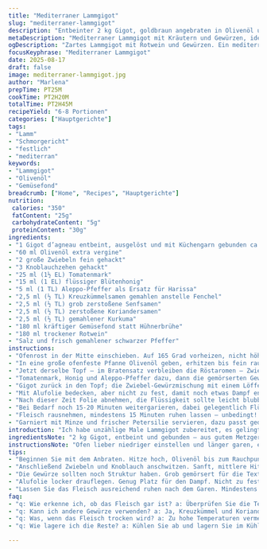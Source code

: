 ```yaml
---
title: "Mediterraner Lammgigot"
slug: "mediterraner-lammgigot"
description: "Entbeinter 2 kg Gigot, goldbraun angebraten in Olivenöl und gewürzt mit einer Mischung aus Tomatenpaste, Honig, Aleppo-Pfeffer statt Harissa, gemahlenem Kreuzkümmel statt Fenchel, Senf- und Koriandersamen. Gegart bei 165 °C langsam im Ofen mit Rotwein und Gemüsefond. Aromatischer Duft von Kräutern und Gewürzen. Zart und rosig innen. Klassiker mediterraner Küche, ohne Gluten, Milchprodukte oder Eier, ideal für 6-8 Personen."
metaDescription: "Mediterraner Lammgigot mit Kräutern und Gewürzen, ideal für das feine Essen. Zart und rosig, perfekt für den festlichen Genuss."
ogDescription: "Zartes Lammgigot mit Rotwein und Gewürzen. Ein mediterranes Gericht, das jeden beschenkt. Für eine unvergessliche Mahlzeit mit Freunden."
focusKeyphrase: "Mediterraner Lammgigot"
date: 2025-08-17
draft: false
image: mediterraner-lammgigot.jpg
author: "Marlena"
prepTime: PT25M
cookTime: PT2H20M
totalTime: PT2H45M
recipeYield: "6-8 Portionen"
categories: ["Hauptgerichte"]
tags:
- "Lamm"
- "Schmorgericht"
- "festlich"
- "mediterran"
keywords:
- "Lammgigot"
- "Olivenöl"
- "Gemüsefond"
breadcrumb: ["Home", "Recipes", "Hauptgerichte"]
nutrition: 
 calories: "350"
 fatContent: "25g"
 carbohydrateContent: "5g"
 proteinContent: "30g"
ingredients:
- "1 Gigot d’agneau entbeint, ausgelöst und mit Küchengarn gebunden ca 2 kg"
- "60 ml Olivenöl extra vergine"
- "2 große Zwiebeln fein gehackt"
- "3 Knoblauchzehen gehackt"
- "25 ml (1½ EL) Tomatenmark"
- "15 ml (1 EL) flüssiger Blütenhonig"
- "5 ml (1 TL) Aleppo-Pfeffer als Ersatz für Harissa"
- "2,5 ml (½ TL) Kreuzkümmelsamen gemahlen anstelle Fenchel"
- "2,5 ml (½ TL) grob zerstoßene Senfsamen"
- "2,5 ml (½ TL) zerstoßene Koriandersamen"
- "2,5 ml (½ TL) gemahlener Kurkuma"
- "180 ml kräftiger Gemüsefond statt Hühnerbrühe"
- "180 ml trockener Rotwein"
- "Salz und frisch gemahlener schwarzer Pfeffer"
instructions:
- "Ofenrost in der Mitte einschieben. Auf 165 Grad vorheizen, nicht höher – sonst wird das Fleisch schnell trocken."
- "In eine große ofenfeste Pfanne Olivenöl geben, erhitzen bis fein raucht. Gigot gut trocken tupfen, salzen, pfeffern, rundherum kräftig anbraten, bis die Oberfläche dunkelbraun wird, nicht verbrannt. Herausnehmen, zur Seite legen."
- "Jetzt derselbe Topf – im Bratensatz verbleiben die Röstaromen – Zwiebeln und Knoblauch bei mittlerer Hitze glasig schwitzen, etwa 6-7 Minuten. Nicht zu stark bräunen lassen, sonst bitter."
- "Tomatenmark, Honig und Aleppo-Pfeffer dazu, dann die gemörserten Gewürze: Kreuzkümmel, Senf- und Koriandersamen. Gut umrühren, bis alles gut vermischt ist und anfängt leicht zu duften. Vorsichtig salzen, pfeffern, denn der Honig bringt Süße ins Spiel."
- "Gigot zurück in den Topf; die Zwiebel-Gewürzmischung mit einem Löffel über das Fleisch verteilen, sodass eine dicke Kruste entsteht. Dann den Gemüsefond und Rotwein am Rand angießen, nicht über das Fleisch gießen, um die Kruste zu erhalten."
- "Mit Alufolie bedecken, aber nicht zu fest, damit noch etwas Dampf entweichen kann. Im Ofen 1 Stunde 40 Minuten langsam schmoren."
- "Nach dieser Zeit Folie abnehmen, die Flüssigkeit sollte leicht blubbern; Fleischbrust mit Löffel Flüssigkeit begießen; entweder mit einem Fleischthermometer prüfen – 58 Grad Kern ist perfekt für rosa. Falls kein Thermometer da, mittig mit einer Gabel oder spitzen Messer vorsichtig testen – Fleisch muss zart, leicht nachgeben und saftig sein."
- "Bei Bedarf noch 15-20 Minuten weitergarieren, dabei gelegentlich Flüssigkeit nachgießen, falls trocken. Oberseite bräunt jetzt schön."
- "Fleisch rausnehmen, mindestens 15 Minuten ruhen lassen – unbedingt! Temperatur steigt jetzt auf knapp 64 Grad, Fasern entspannen sich, Saft verteilt sich gleichmäßig, nicht schneiden sonst läuft alles raus."
- "Garniert mit Minze und frischer Petersilie servieren, dazu passt gedämpfter Couscous mit angebratenen Apfelstücken und Minzblättern – süß-frisch als Kontrast zur kräftigen Würze."
introduction: "Ich habe unzählige Male Lammgigot zubereitet, es gelingt selten auf Anhieb. Wichtig ist wirklich das langsame Anbraten und dann sanfte Schmoren bei eher niedriger Temperatur, um die Fasern zu entspannen ohne auszutrocknen. Statt der klassischen Harissa habe ich Aleppo-Pfeffer gewählt – milder, aber fruchtig scharf. Und Fenchel? Oft zu dominant. Kreuzkümmel gibt eine nussige Tiefe und harmoniert mit den Koriandersamen besser. Honig sorgt für eine dezente Süße, die den würzigen Gewürzen entgegenkommt. Wird beim Schmoren die Flüssigkeit anfangs am Rand gegossen, stabilisiert das die Kruste. Fleischthermometer? Ja, aber vertraue vor allem auf das Berühren und den Geruch. Lamm soll saftig rosa sein, keine Angst vor einigen Blutspuren. Experimente mit Wein und Brühe habe ich hinter mir – Gemüsefond liefert eine klarere Basis, Hühnerbrühe schmeckt oft zu dominant."
ingredientsNote: "2 kg Gigot, entbeint und gebunden – aus gutem Metzgerhandwerk, das macht den Unterschied. Fleisch gründlich trocken tupfen, sonst spritzt das Öl. Olivenöl ist Voraussetzung, hier nehmen Sie das mit kräftigem Geschmack, kein mildes. Zwiebeln und Knoblauch sollten frischsschneiden, das Aroma lebt von Frische. Tomatenmark geben Sie lieber eine Spur weniger als zu viel – sonst schmeckt es zu intensiv. Statt Harissa lohnt Aleppo-Pfeffer, milder und leichter fruchtig. Fenchelsamen raus, Kreuzkümmel rein für einen überraschenden Touch. Gemüsefond ist handgemacht oder aus dem Laden, aber konzentriert. Rotwein trocken – ein kräftiger Merlot oder Cabernet ist besser als zu fruchtiger Wein. Die Gewürze nicht ganz zermahlen, sollten noch bissfest sein für Textur. Honig bewusst einsetzten – nicht nur zum Süßen, sondern auch für schöne Karamellisierung an der Oberfläche beim Braten."
instructionsNote: "Ofen lieber niedriger einstellen und länger garen, es lohnt sich. Beim Anbraten Geduld: 5-7 Minuten pro Seite für goldbraune Kruste. Kein Gedränge im Topf, Fleisch darf nicht dämpfen, sonst wird die Kruste weich. Zwiebeln und Knoblauch vorsichtig anschwitzen – zu braun macht bitter. Wenn Gleichgewicht zwischen süß, scharf und erdig stimmt – die Mischung darf nicht dominieren. Fluidum am Rand gießen, nicht über Fleisch – sonst löst sich die Kruste auf. Alufolie locker legen, kein festes Päckchen – Feuchtigkeit braucht Platz zu entweichen. Temperaturcheck lieber mit Fingerprobe und Messer: wenn es leicht nachgibt, innen schön rosa bis lauwarm statt graubraun. Ruhen unbedingt, sonst läuft der Saft heraus. Ab und zu nachgießen, sonst trocknet die Oberfläche aus. Zum Servieren einfach tranchieren, nicht zerreißen – dann ist der Schnitt mürbe und elegant."
tips:
- "Beginnen Sie mit dem Anbraten. Hitze hoch, Olivenöl bis zum Rauchpunkt erhitzen. Fleisch gut trocknen. Das sorgt für eine knusprige Kruste. Röstaromen sind entscheidend."
- "Anschließend Zwiebeln und Knoblauch anschwitzen. Sanft, mittlere Hitze. Sie sollten glasig sein, nicht braun. Bitter schmeckt nicht gut im Gericht. Merken Sie sich das."
- "Die Gewürze sollten noch Struktur haben. Grob gemörsert für die Textur. Schärfe ist wichtig, nutzen Sie Aleppo-Pfeffer für die besondere Note. Zu viel davon kann überwältigen."
- "Alufolie locker drauflegen. Genug Platz für den Dampf. Nicht zu fest, sonst wird das Fleisch weich. Prüfen Sie regelmäßig die Farbe und den Duft."
- "Lassen Sie das Fleisch ausreichend ruhen nach dem Garen. Mindestens 15 Minuten. Der Saft muss sich setzen, sonst läuft alles beim Schneiden heraus."
faq:
- "q: Wie erkenne ich, ob das Fleisch gar ist? a: Überprüfen Sie die Temperatur, 58 Grad fürs Rosa. Achten Sie auf die Textur und den Widerstand, das ist wichtig."
- "q: Kann ich andere Gewürze verwenden? a: Ja, Kreuzkümmel und Koriander sind wichtig. Fenchel oft zu dominant. Experimentieren Sie, finden Sie Ihren Geschmack."
- "q: Was, wenn das Fleisch trocken wird? a: Zu hohe Temperaturen vermeiden. Nach dem Anbraten öfter Flüssigkeit nachgießen. Achten Sie auf die Garzeit."
- "q: Wie lagere ich die Reste? a: Kühlen Sie ab und lagern Sie im Kühlschrank in einem geschlossenen Behälter. Nicht länger als zwei Tage aufbewahren."

---
```

